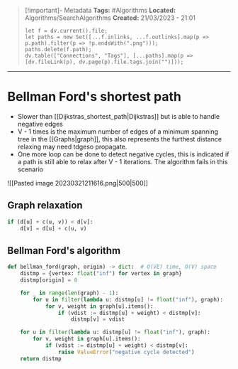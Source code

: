 > [!important]- Metadata
> **Tags:** #Algorithms 
> **Located:** Algorithms/SearchAlgorithms
> **Created:** 21/03/2023 - 21:01
> ```dataviewjs
> let f = dv.current().file;
> let paths = new Set([...f.inlinks, ...f.outlinks].map(p => p.path).filter(p => !p.endsWith(".png")));
> paths.delete(f.path);
> dv.table(["Connections", "Tags"], [...paths].map(p => [dv.fileLink(p), dv.page(p).file.tags.join("")]));
> ```

___
# Bellman Ford's shortest path
- Slower than [[Dijkstras_shortest_path|Dijkstras]] but is able to handle negative edges
- V - 1 times is the maximum number of edges of a minimum spanning tree in the [[Graphs|graph]], this also represents the furthest distance relaxing may need tdgeso propagate.
- One more loop can be done to detect negative cycles, this is indicated if a path is still able to relax after V - 1 iterations. The algorithm fails in this scenario

![[Pasted image 20230321211616.png|500|500]]
## Graph relaxation 
```python
if (d[u] + c(u, v)) < d[v]:
    d[v] = d[u] + c(u, v)
```

## Bellman Ford's algorithm
```python
def bellman_ford(graph, origin) -> dict:  # O(VE) time, O(V) space
    distmp = {vertex: float("inf") for vertex in graph}
    distmp[origin] = 0

    for _ in range(len(graph) - 1): 
        for u in filter(lambda u: distmp[u] != float("inf"), graph): 
            for v, weight in graph[u].items():
                if (vdist := distmp[u] + weight) < distmp[v]:
                    distmp[v] = vdist

    for u in filter(lambda u: distmp[u] != float("inf"), graph):
        for v, weight in graph[u].items(): 
            if (vdist := distmp[u] + weight) < distmp[v]:
                raise ValueError("negative cycle detected")
    return distmp
```





